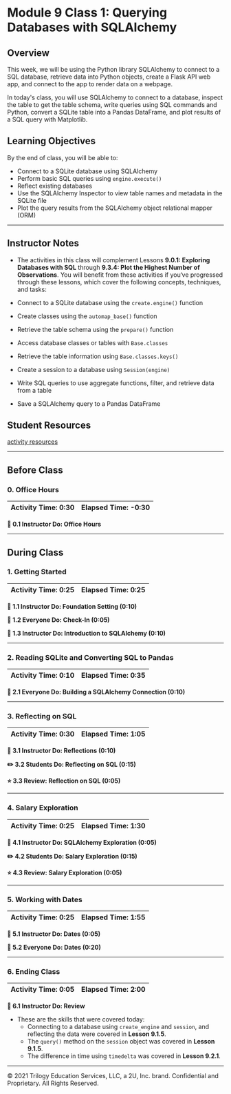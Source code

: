 # Module 9 Class 1: Querying Databases with SQLAlchemy

## Overview

This week, we will be using the Python library SQLAlchemy to connect to a SQL database, retrieve data into Python objects, create a Flask API web app, and connect to the app to render data on a webpage.

In today's class, you will use SQLAlchemy to connect to a database, inspect the table to get the table schema, write queries using SQL commands and Python, convert a SQLite table into a Pandas DataFrame, and plot results of a SQL query with Matplotlib.  

## Learning Objectives

By the end of class, you will be able to:

* Connect to a SQLite database using SQLAlchemy
* Perform basic SQL queries using `engine.execute()`
* Reflect existing databases
* Use the SQLAlchemy Inspector to view table names and metadata in the SQLite file
* Plot the query results from the SQLAlchemy object relational mapper (ORM)

- - -

## Instructor Notes

* The activities in this class will complement Lessons **9.0.1: Exploring Databases with SQL** through **9.3.4: Plot the Highest Number of Observations**.  You will benefit from these activities if you‘ve progressed through these lessons, which cover the following concepts, techniques, and tasks:  

* Connect to a SQLite database using the `create.engine()` function
* Create classes using the `automap_base()` function
* Retrieve the table schema using the `prepare()` function
* Access database classes or tables with `Base.classes`
* Retrieve the table information using `Base.classes.keys()`
* Create a session to a database using `Session(engine)`
* Write SQL queries to use aggregate functions, filter, and retrieve data from a table
* Save a SQLAlchemy query to a Pandas DataFrame

## Student Resources

[activity resources](https://2u-data-curriculum-team.s3.amazonaws.com/data-viz-online-lesson-plans/09-Lessons/9-1-Student_Resources.zip)

- - -

## Before Class

### 0. Office Hours

| Activity Time: 0:30       |  Elapsed Time:     -0:30  |
|---------------------------|---------------------------|

<strong> 📣 0.1 Instructor Do: Office Hours</strong>

- - -

## During Class

### 1. Getting Started

| Activity Time:       0:25 |  Elapsed Time:      0:25  |
|---------------------------|---------------------------|

<strong>📣 1.1 Instructor Do: Foundation Setting (0:10)</strong>

<strong>🎉  1.2 Everyone Do: Check-In (0:05)</strong>

<strong>📣 1.3 Instructor Do: Introduction to SQLAlchemy (0:10)</strong>

- - -

### 2. Reading SQLite and Converting SQL to Pandas

| Activity Time:       0:10 |  Elapsed Time:      0:35  |
|---------------------------|---------------------------|

<strong>🎉 2.1 Everyone Do: Building a SQLAlchemy Connection (0:10)</strong>

- - -

### 3. Reflecting on SQL

| Activity Time:       0:30 |  Elapsed Time:      1:05  |
|---------------------------|---------------------------|

<strong>📣 3.1 Instructor Do: Reflections (0:10)</strong>

<strong>✏️ 3.2 Students Do: Reflecting on SQL (0:15)</strong>

<strong>⭐ 3.3 Review: Reflection on SQL (0:05)</strong>

- - -

### 4. Salary Exploration

| Activity Time:       0:25 |  Elapsed Time:      1:30  |
|---------------------------|---------------------------|

<strong>📣 4.1 Instructor Do: SQLAlchemy Exploration (0:05)</strong>

<strong>✏️ 4.2 Students Do: Salary Exploration (0:15)</strong>

<strong>⭐ 4.3 Review: Salary Exploration (0:05)</strong>

- - -

### 5. Working with Dates

| Activity Time:       0:25 |  Elapsed Time:      1:55  |
|---------------------------|---------------------------|

<strong>📣 5.1 Instructor Do: Dates (0:05)</strong>

<strong>🎉 5.2 Everyone Do: Dates (0:20)</strong>

- - -


### 6. Ending Class

| Activity Time:       0:05 |  Elapsed Time:      2:00  |
|---------------------------|---------------------------|

<strong>📣  6.1 Instructor Do: Review </strong>

* These are the skills that were covered today:
  * Connecting to a database using `create_engine` and `session`, and reflecting the data were covered in **Lesson 9.1.5**.
  * The `query()` method on the `session` object was covered in **Lesson 9.1.5**.
  * The difference in time using `timedelta` was covered in **Lesson 9.2.1**.

---

© 2021 Trilogy Education Services, LLC, a 2U, Inc. brand.  Confidential and Proprietary.  All Rights Reserved.
